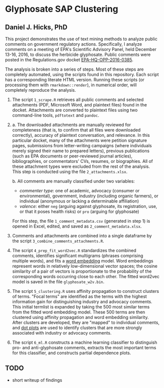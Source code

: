 # Glyphosate SAP Clustering #

## Daniel J. Hicks, PhD ##

This project demonstrates the use of text mining methods to analyze public comments on government regulatory actions.  Specifically, I analyze comments on a meeting of EPA's Scientific Advisory Panel, held December 13-16, 2016, to discuss the herbicide glyphosate.  Public comments were posted in the Regulations.gov docket [EPA-HQ-OPP-2016-0385](https://www.regulations.gov/docket?D=EPA-HQ-OPP-2016-0385).  

The analysis is broken into a series of steps.  Most of these steps are completely automated, using the scripts found in this repository.  Each script has a corresponding literate HTML version.  Running these scripts (or processing them with `rmarkdown::render`), in numerical order, will completely reproduce the analysis.  

1. The script `1_scrape.R` retrieves all public comments and selected attachments (PDF, Microsoft Word, and plaintext files) found in the docket.  Attachments are converted to plaintext files using two command-line tools, `pdftotext` and `pandoc`. 

2. 
    a. The downloaded attachments are manually reviewed for completeness (that is, to confirm that all files were downloaded correctly), accuracy of plaintext conversation, and relevance. In this particular docket, many of the attachments were petition signature pages, submissions from letter-writing campaigns (where individuals merely signed their name to prepared letters), previous publications (such as EPA documents or peer-reviewed journal articles), bibliographies, or commentators' CVs, resumes, or biographies.  All of these attachment types were excluded from the rest of the analysis.  This step is conducted using the file `2_attachments.xlsx`.  

    b. All comments are manually classified under two variables:  
    
    - *commenter type*:  one of academic, advocacy (consumer or environmental), government, industry (including organic farmers), or individual (anonymous or lacking a determinable affiliation)
    - *valence*: either `neg` (arguing against glyphosate, its registration, use, or that it poses health risks) or `pro` (arguing for glyphosate)
    
    For this step, the file `1_comment_metadata.csv` (generated in step 1) is opened in Excel, edited, and saved as `2_comment_metadata.xlsx`.  

3. Comments and attachments are combined into a single dataframe by the script `3_combine_comments_attachments.R`.  

4. The script `4_prep_fit_word2vec.R` standardizes the combined comments, identifies significant multigrams (phrases comprising multiple words), and fits a [word embedding](https://en.wikipedia.org/wiki/Word2vec) model.  Word embeddings represent words in relatively low-dimensional vector spaces; the cosine similarity of a pair of vectors is proportionate to the probability of the corresponding words occurring close to each other.  The fitted word2vec model is saved in the file `glyphosate_w2v.bin`.  

5. The script `5_clustering.R` uses affinity propagation to construct clusters of terms.  "Focal terms" are identified as the terms with the highest information gain for distinguishing industry and advocacy comments.  This initial termlist is expanded by taking the 500 most similar terms from the fitted word embedding model.  These 500 terms are then clustered using affinity propagation and word embedding similarity.  After clusters are developed, they are "mapped" to individual comments, and [dot plots](https://en.wikipedia.org/wiki/Dot_plot_(statistics)) are used to identify clusters that are more strongly associated with industry or advocacy comments.  

6. The script `6_ml.R` constructs a machine learning classifier to distinguish pro- and anti-glyphosate comments, extracts the most important terms for this classifier, and constructs partial dependence plots. 


## TODO ##
- short writeup of findings
